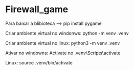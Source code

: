 # Firewall_game

Para baixar a blibioteca --> pip install pygame

Criar ambiente virtual no windonws: python -m venv .venv

Criar ambiente virtual no linux: python3 -m venv .venv

Ativar no windowns:
Activate no .venv\Scripts\activate

Linux: source .venv/bin/activate
